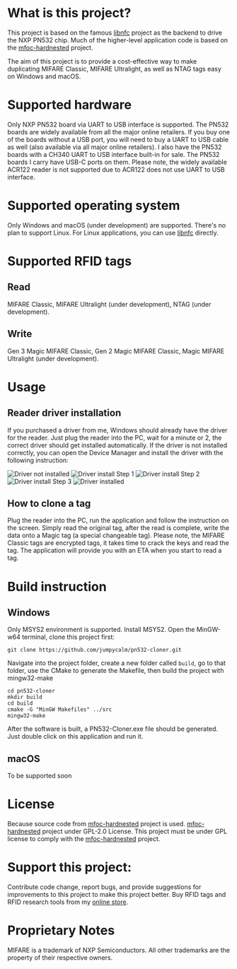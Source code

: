 # What is this project?

This project is based on the famous [libnfc](https://github.com/nfc-tools/libnfc) project as the backend to drive the NXP PN532 chip. Much of the higher-level application code is based on the [mfoc-hardnested](https://github.com/nfc-tools/mfoc-hardnested) project.

The aim of this project is to provide a cost-effective way to make duplicating MIFARE Classic, MIFARE Ultralight, as well as NTAG tags easy on Windows and macOS.

# Supported hardware

Only NXP PN532 board via UART to USB interface is supported. The PN532 boards are widely available from all the major online retailers. If you buy one of the boards without a USB port, you will need to buy a UART to USB cable as well (also available via all major online retailers). I also have the PN532 boards with a CH340 UART to USB interface built-in for sale. The PN532 boards I carry have USB-C ports on them. Please note, the widely available ACR122 reader is not supported due to ACR122 does not use UART to USB interface.

# Supported operating system

Only Windows and macOS (under development) are supported. There's no plan to support Linux. For Linux applications, you can use [libnfc](https://github.com/nfc-tools/libnfc) directly.

# Supported RFID tags
## Read
MIFARE Classic, MIFARE Ultralight (under development), NTAG (under development).
## Write
Gen 3 Magic MIFARE Classic, Gen 2 Magic MIFARE Classic, Magic MIFARE Ultralight (under development).

# Usage
## Reader driver installation
If you purchased a driver from me, Windows should already have the driver for the reader. Just plug the reader into the PC, wait for a minute or 2, the correct driver should get installed automatically. If the driver is not installed correctly, you can open the Device Manager and install the driver with the following instruction:

![Driver not installed](image/Driver_not_installed.PNG)
![Driver install Step 1](image/Install_driver_1.PNG)
![Driver install Step 2](image/Install_driver_2.PNG)
![Driver install Step 3](image/Install_driver_3.PNG)
![Driver installed](image/Driver_installed.PNG)

## How to clone a tag
Plug the reader into the PC, run the application and follow the instruction on the screen. Simply read the original tag, after the read is complete, write the data onto a Magic tag (a special changeable tag). Please note, the MIFARE Classic tags are encrypted tags, it takes time to crack the keys and read the tag. The application will provide you with an ETA when you start to read a tag.

# Build instruction

## Windows

Only MSYS2 environment is supported. Install MSYS2. Open the MinGW-w64 terminal, clone this project first:
```
git clone https://github.com/jumpycalm/pn532-cloner.git
```
Navigate into the project folder, create a new folder called `build`, go to that folder, use the CMake to generate the Makefile, then build the project with mingw32-make
```
cd pn532-cloner
mkdir build
cd build
cmake -G "MinGW Makefiles" ../src
mingw32-make
```
After the software is built, a PN532-Cloner.exe file should be generated. Just double click on this application and run it.


## macOS

To be supported soon

# License

Because source code from [mfoc-hardnested](https://github.com/nfc-tools/mfoc-hardnested) project is used. [mfoc-hardnested](https://github.com/nfc-tools/mfoc-hardnested) project under GPL-2.0 License. This project must be under GPL license to comply with the [mfoc-hardnested](https://github.com/nfc-tools/mfoc-hardnested) project.

# Support this project:

Contribute code change, report bugs, and provide suggestions for improvements to this project to make this project better.
Buy RFID tags and RFID research tools from my [online store](https://www.mrkeyfob.com/collections/tags-for-rfid-research).

# Proprietary Notes

MIFARE is a trademark of NXP Semiconductors. All other trademarks are the property of their respective owners.
